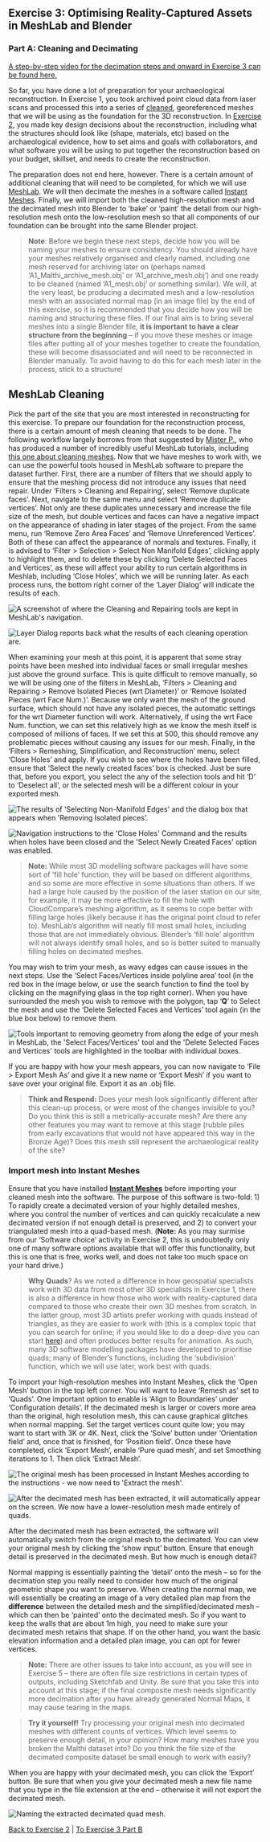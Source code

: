 ﻿## Exercise 3: Optimising Reality-Captured Assets in MeshLab and Blender
 
### Part A: Cleaning and Decimating ###
[A step-by-step video for the decimation steps and onward in Exercise 3 can be found here.](https://youtu.be/lMCuuvddCxY)

So far, you have done a lot of preparation for your archaeological reconstruction. In Exercise 1, you took archived point cloud data from laser scans and processed this into a series of [cleaned](/Malthi_Exercise1_C.md), georeferenced meshes that we will be using as the foundation for the 3D reconstruction. In [Exercise 2](/Malthi_Exercise2.md), you made key design decisions about the reconstruction, including what the structures should look like (shape, materials, etc) based on the archaeological evidence, how to set aims and goals with collaborators, and what software you will be using to put together the reconstruction based on your budget, skillset, and needs to create the reconstruction.

The preparation does not end here, however. There is a certain amount of additional cleaning that will need to be completed, for which we will use [MeshLab](https://www.meshlab.net/). We will then decimate the meshes in a software called [Instant Meshes](https://github.com/wjakob/instant-meshes). Finally, we will import both the cleaned high-resolution mesh and the decimated mesh into Blender to ‘bake’ or ‘paint’ the detail from our high-resolution mesh onto the low-resolution mesh so that all components of our foundation can be brought into the same Blender project.

>**Note**: Before we begin these next steps, decide how you will be naming your meshes to ensure consistency. You should already have your meshes relatively organised and clearly named, including one mesh reserved for archiving later on (perhaps named ‘A1\_Malthi\_archive\_mesh.obj’ or ‘A1\_archive\_mesh.obj’) and one ready to be cleaned (named ‘A1\_mesh.obj’ or something similar). We will, at the very least, be producing a decimated mesh and a low-resolution mesh with an associated normal map (in an image file) by the end of this exercise, so it is recommended that you decide how you will be naming and structuring these files. If our final aim is to bring several meshes into a single Blender file, **it is important to have a clear structure from the beginning** – if you move these meshes or image files after putting all of your meshes together to create the foundation, these will become disassociated and will need to be reconnected in Blender manually. To avoid having to do this for each mesh later in the process, stick to a structure!

## MeshLab Cleaning
Pick the part of the site that you are most interested in reconstructing for this exercise. To prepare our foundation for the reconstruction process, there is a certain amount of mesh cleaning that needs to be done. The following workflow largely borrows from that suggested by [Mister P.](https://www.youtube.com/c/MrPMeshLabTutorials), who has produced a number of incredibly useful MeshLab tutorials, including [this one about cleaning meshes](https://youtu.be/aoDLrXp1sfY). Now that we have meshes to work with, we can use the powerful tools housed in MeshLab software to prepare the dataset further. First, there are a number of filters that we should apply to ensure that the meshing process did not introduce any issues that need repair. Under ‘Filters > Cleaning and Repairing’, select ‘Remove duplicate faces’. Next, navigate to the same menu and select ‘Remove duplicate vertices’. Not only are these duplicates unnecessary and increase the file size of the mesh, but double vertices and faces can have a negative impact on the appearance of shading in later stages of the project. From the same menu, run ‘Remove Zero Area Faces’ and ‘Remove Unreferenced Vertices’. Both of these can affect the appearance of normals and textures. Finally, it is advised to ‘Filter > Selection > Select Non Manifold Edges’, clicking apply to highlight them, and to delete these by clicking ‘Delete Selected Faces and Vertices’, as these will affect your ability to run certain algorithms in Meshlab, including ‘Close Holes’, which we will be running later. As each process runs, the bottom right corner of the ‘Layer Dialog’ will indicate the results of each.

![A screenshot of where the Cleaning and Repairing tools are kept in MeshLab's navigation.](https://github.com/ropitz/sparc_teaching/blob/fd3a3d6b424c406a91c56f20427b735d2c970e69/Malthi%20Images%201/Exercise%203%20Images/Ex3Fig01.png)

![Layer Dialog reports back what the results of each cleaning operation are.](https://github.com/ropitz/sparc_teaching/blob/fd3a3d6b424c406a91c56f20427b735d2c970e69/Malthi%20Images%201/Exercise%203%20Images/Ex3Fig02.png)

When examining your mesh at this point, it is apparent that some stray points have been meshed into individual faces or small irregular meshes just above the ground surface. This is quite difficult to remove manually, so we will be using one of the filters in MeshLab, ‘Filters > Cleaning and Repairing > Remove Isolated Pieces (wrt Diameter)’ or ‘Remove Isolated Pieces (wrt Face Num.)’.  Because we only want the mesh of the ground surface, which should not have any isolated pieces, the automatic settings for the wrt Diameter function will work. Alternatively, if using the wrt Face Num. function, we can set this relatively high as we know the mesh itself is composed of millions of faces. If we set this at 500, this should remove any problematic pieces without causing any issues for our mesh. Finally, in the ‘Filters > Remeshing, Simplification, and Reconstruction’ menu, select ‘Close Holes’ and apply. If you wish to see where the holes have been filled, ensure that ‘Select the newly created faces’ box is checked. Just be sure that, before you export, you select the any of the selection tools and hit ‘D’ to ‘Deselect all’, or the selected mesh will be a different colour in your exported mesh.

![The results of 'Selecting Non-Manifold Edges' and the dialog box that appears when 'Removing Isolated pieces'.](https://github.com/ropitz/sparc_teaching/blob/fd3a3d6b424c406a91c56f20427b735d2c970e69/Malthi%20Images%201/Exercise%203%20Images/Ex3Fig03.png)

![Navigation instructions to the 'Close Holes' Command and the results when holes have been closed and the 'Select Newly Created Faces' option was enabled.](https://github.com/ropitz/sparc_teaching/blob/fd3a3d6b424c406a91c56f20427b735d2c970e69/Malthi%20Images%201/Exercise%203%20Images/Ex3Fig04.png)

>**Note:** While most 3D modelling software packages will have some sort of ‘fill hole’ function, they will be based on different algorithms, and so some are more effective in some situations than others. If we had a large hole caused by the position of the laser station on our site, for example, it may be more effective to fill the hole with CloudCompare’s meshing algorithm, as it seems to cope better with filling large holes (likely because it has the original point cloud to refer to). MeshLab’s algorithm will neatly fill most small holes, including those that are not immediately obvious. Blender’s ‘fill hole’ algorithm will not always identify small holes, and so is better suited to manually filling holes on decimated meshes.

You may wish to trim your mesh, as wavy edges can cause issues in the next steps. Use the ‘Select Faces/Vertices inside polyline area’ tool (in the red box in the image below, or use the search function to find the tool by clicking on the magnifying glass in the top right corner). When you have surrounded the mesh you wish to remove with the polygon, tap ‘**Q**’ to Select the mesh and use the ‘Delete Selected Faces and Vertices’ tool again (in the blue box below) to remove them.

![Tools important to removing geometry from along the edge of your mesh in MeshLab, the 'Select Faces/Vertices' tool and the 'Delete Selected Faces and Vertices' tools are highlighted in the toolbar with individual boxes.](https://github.com/ropitz/sparc_teaching/blob/fd3a3d6b424c406a91c56f20427b735d2c970e69/Malthi%20Images%201/Exercise%203%20Images/Ex3Fig05.png)

If you are happy with how your mesh appears, you can now navigate to ‘File > Export Mesh As’ and give it a new name or ‘Export Mesh’ if you want to save over your original file. Export it as an .obj file.

>**Think and Respond:** Does your mesh look significantly different after this clean-up process, or were most of the changes invisible to you? Do you think this is still a metrically-accurate mesh? Are there any other features you may want to remove at this stage (rubble piles from early excavations that would not have appeared this way in the Bronze Age)? Does this mesh still represent the archaeological reality of the site?

### Import mesh into Instant Meshes
Ensure that you have installed [**Instant Meshes**](https://github.com/wjakob/instant-meshes) before importing your cleaned mesh into the software. The purpose of this software is two-fold: 1) To rapidly create a decimated version of your highly detailed meshes, where you control the number of vertices and can quickly recalculate a new decimated version if not enough detail is preserved, and 2) to convert your triangulated mesh into a quad-based mesh. (**Note:** As you may surmise from our ‘Software choice’ activity in Exercise 2, this is undoubtedly only one of many software options available that will offer this functionality, but this is one that is free, works well, and does not take too much space on your hard drive.)

>**Why Quads**? As we noted a difference in how geospatial specialists work with 3D data from most other 3D specialists in Exercise 1, there is also a difference in how those who work with reality-captured data compared to those who create their own 3D meshes from scratch. In the latter group, most 3D artists prefer working with quads instead of triangles, as they are easier to work with (this is a complex topic that you can search for online; if you would like to do a deep-dive you can start [here](https://blenderartists.org/t/poles-and-loops/387151/164)) and often produces better results for animation. As such, many 3D software modelling packages have developed to prioritise quads; many of Blender’s functions, including the ‘subdivision’ function, which we will use later, work best with quads.

To import your high-resolution meshes into Instant Meshes, click the ‘Open Mesh’ button in the top left corner. You will want to leave ‘Remesh as’ set to ‘Quads’. One important option to enable is ‘Align to Boundaries’ under ‘Configuration details’. If the decimated mesh is larger or covers more area than the original, high resolution mesh, this can cause graphical glitches when normal mapping. Set the target vertices count quite low; you may want to start with 3K or 4K. Next, click the ‘Solve’ button under ‘Orientation field’ and, once that is finished, for ‘Position field’. Once these have completed, click ‘Export Mesh’, enable ‘Pure quad mesh’, and set Smoothing iterations to 1. Then click ‘Extract Mesh’. 

![The original mesh has been processed in Instant Meshes according to the instructions - we now need to 'Extract the mesh'.](https://github.com/ropitz/sparc_teaching/blob/fd3a3d6b424c406a91c56f20427b735d2c970e69/Malthi%20Images%201/Exercise%203%20Images/Ex3Fig06.png)

![After the decimated mesh has been extracted, it will automatically appear on the screen. We now have a lower-resolution mesh made entirely of quads.](https://github.com/ropitz/sparc_teaching/blob/fd3a3d6b424c406a91c56f20427b735d2c970e69/Malthi%20Images%201/Exercise%203%20Images/Ex3Fig07.png)

After the decimated mesh has been extracted, the software will automatically switch from the original mesh to the decimated. You can view your original mesh by clicking the ‘show input’ button. Ensure that enough detail is preserved in the decimated mesh. But how much is enough detail?

Normal mapping is essentially painting the ‘detail’ onto the mesh – so for the decimation step you really need to consider how much of the original geometric shape you want to preserve. When creating the normal map, we will essentially be creating an image of a very detailed plan map from the **difference** between the detailed mesh and the simplified/decimated mesh – which can then be ‘painted’ onto the decimated mesh. So if you want to keep the walls that are about 1m high, you need to make sure your decimated mesh retains that shape. If on the other hand, you want the basic elevation information and a detailed plan image, you can opt for fewer vertices.

>**Note:** There are other issues to take into account, as you will see in Exercise 5 – there are often file size restrictions in certain types of outputs, including Sketchfab and Unity. Be sure that you take this into account at this stage; if the final composite mesh needs significantly more decimation after you have already generated Normal Maps, it may cause tearing in the maps.

>**Try it yourself!** Try processing your original mesh into decimated meshes with different counts of vertices. Which level seems to preserve enough detail, in your opinion? How many meshes have you broken the Malthi dataset into? Do you think the file size of the decimated composite dataset be small enough to work with easily?

When you are happy with your decimated mesh, you can click the ‘Export’ button. Be sure that when you give your decimated mesh a new file name that you type in the file extension at the end – otherwise it will not export the decimated mesh.

![Naming the extracted decimated quad mesh.](https://github.com/ropitz/sparc_teaching/blob/fd3a3d6b424c406a91c56f20427b735d2c970e69/Malthi%20Images%201/Exercise%203%20Images/Ex3Fig08.png)

[Back to Exercise 2](/Malthi_Exercise2.md) | [To Exercise 3 Part B](/Malthi_Exercise3_B.md)
